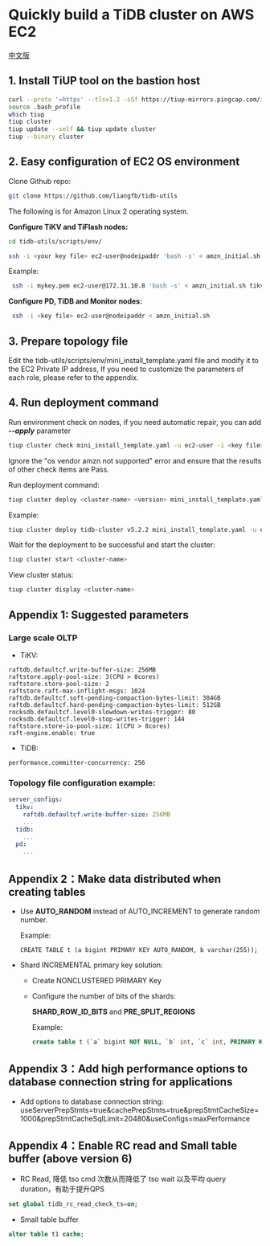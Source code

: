 # Quickly build a TiDB cluster on AWS EC2

[中文版](install_on_aws_ec2.md)

## 1. Install TiUP tool on the bastion host 

   ```Bash
   curl --proto '=https' --tlsv1.2 -sSf https://tiup-mirrors.pingcap.com/install.sh | sh
   source .bash_profile
   which tiup
   tiup cluster
   tiup update --self && tiup update cluster
   tiup --binary cluster
   ```

## 2. Easy configuration of EC2 OS environment
   Clone Github repo:
   ```Bash
   git clone https://github.com/liangfb/tidb-utils
   ```

   The following is for Amazon Linux 2 operating system.

   **Configure TiKV and TiFlash nodes:**
   ```bash
   cd tidb-utils/scripts/env/
   ```
   ```bash   
   ssh -i <your key file> ec2-user@nodeipaddr 'bash -s' < amzn_initial.sh tikv <data-volume-device>
   ```
   Example:
   ```bash
    ssh -i mykey.pem ec2-user@172.31.10.8 'bash -s' < amzn_initial.sh tikv nvme1n1
   ```

   **Configure PD, TiDB and Monitor nodes:**
   ```bash
    ssh -i <key file> ec2-user@nodeipaddr < amzn_initial.sh
   ```

## 3. Prepare topology file

   Edit the tidb-utils/scripts/env/mini_install_template.yaml file and modify it to the EC2 Private IP address,
   If you need to customize the parameters of each role, please refer to the appendix.

## 4. Run deployment command

   Run environment check on nodes, if you need automatic repair, you can add ***--apply*** parameter

   ```bash
   tiup cluster check mini_install_template.yaml -u ec2-user -i <key file>
   ```
   Ignore the "os vendor amzn not supported" error and ensure that the results of other check items are Pass.

   Run deployment command:
   ```Bash
   tiup cluster deploy <cluster-name> <version> mini_install_template.yaml -u ec2-user -i <key file>
   ```
   Example:

   ```bash
   tiup cluster deploy tidb-cluster v5.2.2 mini_install_template.yaml -u ec2-user -i mykey.pem
   ```

   Wait for the deployment to be successful and start the cluster:
   ```bash
   tiup cluster start <cluster-name>
   ```
   View cluster status:
   ```bash
   tiup cluster display <cluster-name>
   ```

## Appendix 1: Suggested parameters

### Large scale OLTP
   - TiKV:
   ```
   raftdb.defaultcf.write-buffer-size: 256MB
   raftstore.apply-pool-size: 3(CPU > 8cores)
   raftstore.store-pool-size: 2
   raftstore.raft-max-inflight-msgs: 1024
   raftdb.defaultcf.soft-pending-compaction-bytes-limit: 384GB
   raftdb.defaultcf.hard-pending-compaction-bytes-limit: 512GB
   rocksdb.defaultcf.level0-slowdown-writes-trigger: 80
   rocksdb.defaultcf.level0-stop-writes-trigger: 144
   raftstore.store-io-pool-size: 1(CPU > 8cores)
   raft-engine.enable: true
   
   ```
   - TiDB:

   ```
   performance.committer-concurrency: 256
   ```

### Topology file configuration example:
```yaml
server_configs:
  tikv:
    raftdb.defaultcf.write-buffer-size: 256MB
    ...
  tidb:
    ...
  pd:
    ...
```

## Appendix 2：Make data distributed when creating tables
- Use **AUTO_RANDOM** instead of AUTO_INCREMENT to generate random number.

  Example: 
  ```
  CREATE TABLE t (a bigint PRIMARY KEY AUTO_RANDOM, b varchar(255));
  ```
- Shard INCREMENTAL primary key solution:
  - Create NONCLUSTERED PRIMARY Key
  - Configure the number of bits of the shards:
  
     **SHARD_ROW_ID_BITS** and **PRE_SPLIT_REGIONS**

    Example: 
    ```sql
    create table t (`a` bigint NOT NULL, `b` int, `c` int, PRIMARY KEY (`a`) /*T![clustered_index] NONCLUSTERED */ ) SHARD_ROW_ID_BITS=4 PRE_SPLIT_REGIONS=4;
    ```

## Appendix 3：Add high performance options to database connection string for applications
- Add options to database connection string:
useServerPrepStmts=true&cachePrepStmts=true&prepStmtCacheSize=1000&prepStmtCacheSqlLimit=20480&useConfigs=maxPerformance

## Appendix 4：Enable RC read and Small table buffer (above version 6)
- RC Read, 降低 tso cmd 次数从而降低了 tso wait 以及平均 query duration，有助于提升QPS
```sql
set global tidb_rc_read_check_ts=on;
```
- Small table buffer
```sql
alter table t1 cache;
```
